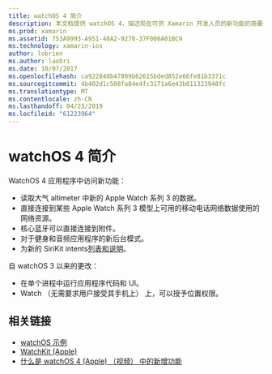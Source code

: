 ```yaml
---
title: watchOS 4 简介
description: 本文档提供 watchOS 4，描述现在可供 Xamarin 开发人员的新功能的简要介绍。
ms.prod: xamarin
ms.assetid: 753A9993-A951-40A2-9270-37F000A01BC9
ms.technology: xamarin-ios
author: lobrien
ms.author: laobri
ms.date: 10/07/2017
ms.openlocfilehash: ca922840b47899b62615bded852e66fe81b3371c
ms.sourcegitcommit: 4b402d1c508fa84e4fc3171a6e43b811323948fc
ms.translationtype: MT
ms.contentlocale: zh-CN
ms.lasthandoff: 04/23/2019
ms.locfileid: "61223964"
---
```

# <a name="introduction-to-watchos-4"></a>watchOS 4 简介

WatchOS 4 应用程序中访问新功能：

* 读取大气 altimeter 中新的 Apple Watch 系列 3 的数据。
* 直接连接到某些 Apple Watch 系列 3 模型上可用的移动电话网络数据使用的网络资源。
* 核心蓝牙可以直接连接到附件。
* 对于健身和音频应用程序的新后台模式。
* 为新的 SiriKit intents[列表和说明](~/ios/platform/introduction-to-ios11/sirikit.md)。

自 watchOS 3 以来的更改：

* 在单个进程中运行应用程序代码和 UI。
* Watch （无需要求用户接受其手机上） 上，可以授予位置权限。

## <a name="related-links"></a>相关链接

* [watchOS 示例](https://developer.xamarin.com/samples/watchos/all/)
* [WatchKit (Apple)](https://developer.apple.com/documentation/watchkit)
* [什么是 watchOS 4 (Apple) （视频） 中的新增功能](https://developer.apple.com/videos/play/wwdc2017/205/)
